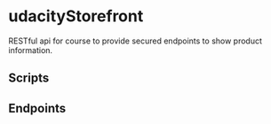 # udacityStorefront
RESTful api for course to provide secured endpoints to show product information.

## Scripts

## Endpoints
